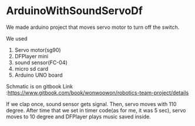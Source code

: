# ArduinoWithSoundServoDf


We made arduino project that moves servo motor to turn off the switch.



We used 
  1. Servo motor(sg90)
  2. DFPlayer mini
  3. sound sensor(FC-04)
  4. micro sd card
  5. Arduino UNO board
  
  
Schmatic is on gitbook
Link :https://www.gitbook.com/book/wonwoowon/robotics-team-project/details



If we clap once, sound sensor gets signal.
Then, servo moves with 110 degree.
After time that we set in timer code(as for me, it was 5 sec), servo moves to 10 degree and DFPlayer plays music saved inside.
